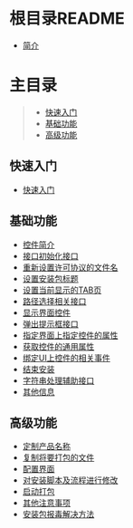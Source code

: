 # 根目录README

- [简介](README.md)

# 主目录

> - [快速入门](#quick)
> - [基础功能](#basefunction)
> - [高级功能](#advancedfunction)

## 快速入门 <a id="quick"></a>

- [快速入门](quick/rumen.md)

## 基础功能 <a id="basefunction"></a>

- [控件简介](basefunction/1.md)
- [接口初始化接口](basefunction/2.md)
- [重新设置许可协议的文件名](basefunction/3.md)
- [设置安装包标题](basefunction/4.md)
- [设置当前显示的TAB页](basefunction/5.md)
- [路径选择相关接口](basefunction/6.md)
- [显示界面控件](basefunction/7.md)
- [弹出提示框接口](basefunction/8.md)
- [指定界面上指定控件的属性](basefunction/9.md)
- [获取控件的通用属性](basefunction/10.md)
- [绑定UI上控件的相关事件](basefunction/11.md)
- [结束安装](basefunction/12.md)
- [字符串处理辅助接口](basefunction/13.md)
- [其他信息](basefunction/14.md)

## 高级功能 <a id="advancedfunction"></a>

- [定制产品名称](advancedfunction/1.md)
- [复制将要打包的文件](advancedfunction/2.md)
- [配置界面](advancedfunction/3.md)
- [对安装脚本及流程进行修改](advancedfunction/4.md)
- [启动打包](advancedfunction/5.md)
- [其他注意事项](advancedfunction/6.md)
- [安装包报毒解决方法](advancedfunction/setupbaodu.md)

